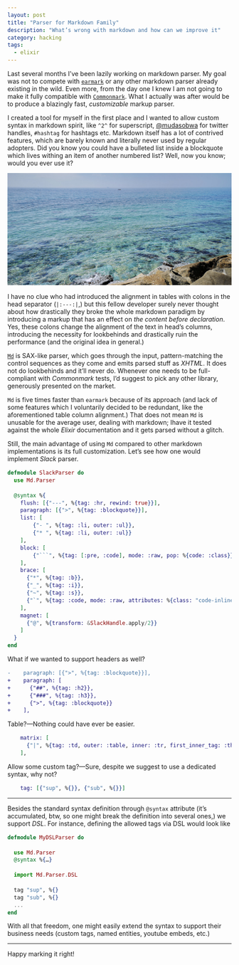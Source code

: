 ```yaml
---
layout: post
title: "Parser for Markdown Family"
description: "What’s wrong with markdown and how can we improve it"
category: hacking
tags:
  - elixir
---
```


Last several months I’ve been lazily working on markdown parser. My goal was not to compete with [`earmark`](https://github.com/pragdave/earmark) or any other markdown parser already existing in the wild. Even more, from the day one I knew I am not going to make it fully compatible with [`Commonmark`](https://commonmark.org/). What I actually was after would be to produce a blazingly fast, _customizable_‌ markup parser.

I created a tool for myself in the first place and I wanted to allow custom syntax in markdown spirit, like `^2^` for superscript, [@mudasobwa](https://twitter.com/mudasobwa) for twitter handles, `#hashtag` for hashtags etc. Markdown itself has a lot of contrived features, which are barely known and literally never used by regular adopters. Did you know you could have a bulleted list inside a blockquote which lives withing an item of another numbered list? Well, now you know; would you ever use it?

![Seaview in El Masnou](/img/el-masnou-beach.jpg)

I have no clue who had introduced the alignment in tables with colons in the head separator (`|:---:|`,) but this fellow developer surely never thought about how drastically they broke the whole markdown paradigm by introducing a markup that has an effect on _the content before declaration_. Yes, these colons change the alignment of the text in head’s columns, introducing the necessity for lookbehinds and drastically ruin the performance (and the original idea in general.)

[`Md`](https://hexdocs.pm/md) is SAX-like parser, which goes through the input, pattern-matching the control sequences as they come and emits parsed stuff as _XHTML_. It does not do lookbehinds and it’ll never do. Whenever one needs to be full-compliant with _Commonmark_ tests, I’d suggest to pick any other library, generously presented on the market.

`Md` is five times faster than `earmark` because of its approach (and lack of some features which I voluntarily decided to be redundant, like the aforementioned table column alignment.) That does not mean `Md` is unusable for the average user, dealing with markdown; I‌have it tested against the whole _Elixir_ documentation and it gets parsed without a glitch.

Still, the main advantage of using `Md` compared to other markdown implementations is its full customization. Let’s see how one would implement _Slack_ parser.

```elixir
defmodule SlackParser do
  use Md.Parser

  @syntax %{
    flush: [{"---", %{tag: :hr, rewind: true}}],
    paragraph: [{">", %{tag: :blockquote}}],
    list: [
        {"- ", %{tag: :li, outer: :ul}},
        {"* ", %{tag: :li, outer: :ul}}
    ],
    block: [
        {"```", %{tag: [:pre, :code], mode: :raw, pop: %{code: :class}}}
    ],
    brace: [
      {"*", %{tag: :b}},
      {"_", %{tag: :i}},
      {"~", %{tag: :s}},
      {"`", %{tag: :code, mode: :raw, attributes: %{class: "code-inline"}}}
    ],
    magnet: [
      {"@", %{transform: &SlackHandle.apply/2}}
    ]
  }
end
```

What if we wanted to support headers as well?

```diff
-    paragraph: [{">", %{tag: :blockquote}}],
+    paragraph: [
+      {"##", %{tag: :h2}},
+      {"###", %{tag: :h3}},
+      {">", %{tag: :blockquote}}
+    ],
```

Table?—Nothing could have ever be easier.

```elixir
    matrix: [
      {"|", %{tag: :td, outer: :table, inner: :tr, first_inner_tag: :th, skip: "|-"}}
    ],
```

Allow some custom tag?—Sure, despite we suggest to use a dedicated syntax, why not?

```elixir
    tag: [{"sup", %{}}, {"sub", %{}}]
```

---

Besides the standard syntax definition through `@syntax` attribute (it’s accumulated, btw, so one might break the definition into several ones,) we support _DSL_. For instance, defining the allowed tags via DSL would look like

```elixir
defmodule MyDSLParser do
  
  use Md.Parser
  @syntax %{…}

  import Md.Parser.DSL

  tag "sup", %{}
  tag "sub", %{}
  ...
end
```

With all that freedom, one might easily extend the syntax to support their business needs (custom tags, named entities, youtube embeds, etc.)

---

Happy marking it right!
